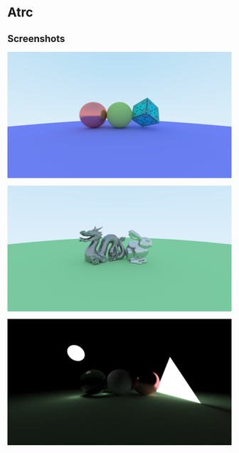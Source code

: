 # Atrc

## Screenshots

![SS0](./Gallery/09_2018_10_11.png)

![SS1](./Gallery/06_2018_10_09.png)

![SS2](./Gallery/01_2018_10_4.png)